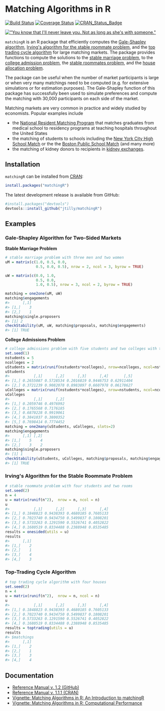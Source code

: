 Matching Algorithms in R
===============
[![Build Status](https://travis-ci.org/jtilly/matchingR.png)](https://travis-ci.org/jtilly/matchingR) 
[![Coverage Status](https://coveralls.io/repos/jtilly/matchingR/badge.svg?branch=master)](https://coveralls.io/r/jtilly/matchingR?branch=master)
[![CRAN_Status_Badge](http://www.r-pkg.org/badges/version/matchingR)](http://cran.r-project.org/package=matchingR)


[!["You know that I'll never leave you. Not as long as she's with someone."](http://imgs.xkcd.com/comics/all_the_girls.png)](http://xkcd.com/770/ "You know that I'll never leave you. Not as long as she's with someone.")


`matchingR` is an R package that efficiently computes the [Gale-Shapley algorithm](http://www.jstor.org/stable/2312726), [Irving's algorithm for the stable roommate problem](http://www.sciencedirect.com/science/article/pii/0196677485900331), and the [top trading cycle algorithm](http://pareto.uab.es/jmasso/pdf/ShapleyScarfJME1974.pdf) for large matching markets. The package provides functions to compute the solutions to the
  [stable marriage problem](http://en.wikipedia.org/wiki/Stable_matching), to the
  [college admission problem](http://en.wikipedia.org/wiki/Hospital_resident), the
  [stable roommates problem](http://en.wikipedia.org/wiki/Stable_roommates_problem), and the
  [house allocation problem](http://web.stanford.edu/~niederle/HouseAllocation.pdf).
  
The package can be useful when the number of market participants is large or when very many matchings need to be computed (e.g. for extensive simulations or for estimation purposes). The Gale-Shapley function of this package has successfully been used to simulate preferences and compute the matching with 30,000 participants on each side of the market.

Matching markets are very common in practice and widely studied by economists. Popular examples include
* the [National Resident Matching Program](http://www.nrmp.org/) that matches graduates from medical school to residency programs at teaching hospitals throughout the United States
* the matching of students to schools including the [New York City High School Match](http://www.jstor.org/stable/4132848) or the the [Boston Public School Match](http://www.jstor.org/stable/4132849) (and many more)
* the matching of kidney donors to recipients in [kidney exchanges](http://www.jstor.org/stable/4132851).
 
Installation
------------

`matchingR` can be installed from [CRAN](http://cran.r-project.org/package=matchingR):
```R
install.packages("matchingR")
```
The latest development release is available from GitHub:
```R
#install.packages("devtools")
devtools::install_github("jtilly/matchingR")
```

## Examples

### Gale-Shapley Algorithm for Two-Sided Markets

**Stable Marriage Problem**

```R
# stable marriage problem with three men and two women
uM = matrix(c(1.0, 0.5, 0.0,
              0.5, 0.0, 0.5), nrow = 2, ncol = 3, byrow = TRUE)

uW = matrix(c(0.0, 1.0,
              0.5, 0.0,
              1.0, 0.5), nrow = 3, ncol = 2, byrow = TRUE)

matching = one2one(uM, uW)
matching$engagements
#>      [,1]
#> [1,]    3
#> [2,]    1
matching$single.proposers
#> [1] 2
checkStability(uM, uW, matching$proposals, matching$engagements)
#> [1] TRUE
```

**College Admissions Problem**

```R
# college admissions problem with five students and two colleges with two slots each
set.seed(1)
nstudents = 5
ncolleges = 2
uStudents = matrix(runif(nstudents*ncolleges), nrow=ncolleges, ncol=nstudents)
uStudents
#>           [,1]      [,2]      [,3]      [,4]       [,5]
#> [1,] 0.2655087 0.5728534 0.2016819 0.9446753 0.62911404
#> [2,] 0.3721239 0.9082078 0.8983897 0.6607978 0.06178627
uColleges = matrix(runif(nstudents*ncolleges), nrow=nstudents, ncol=ncolleges)
uColleges
#>           [,1]      [,2]
#> [1,] 0.2059746 0.4976992
#> [2,] 0.1765568 0.7176185
#> [3,] 0.6870228 0.9919061
#> [4,] 0.3841037 0.3800352
#> [5,] 0.7698414 0.7774452
matching = one2many(uStudents, uColleges, slots=2)
matching$engagements
#>      [,1] [,2]
#> [1,]    5    4
#> [2,]    3    2
matching$single.proposers
#> [1] 1
checkStability(uStudents, uColleges, matching$proposals, matching$engagements)
#> [1] TRUE
```

### Irving's Algorithm for the Stable Roommate Problem
```R
# stable roommate problem with four students and two rooms
set.seed(2)
n = 4
u = matrix(runif(n^2),  nrow = n, ncol = n)
u
#>           [,1]      [,2]      [,3]      [,4]
#> [1,] 0.1848823 0.9438393 0.4680185 0.7605133
#> [2,] 0.7023740 0.9434750 0.5499837 0.1808201
#> [3,] 0.5733263 0.1291590 0.5526741 0.4052822
#> [4,] 0.1680519 0.8334488 0.2388948 0.8535485
results = onesided(utils = u)
results
#>      [,1]
#> [1,]    2
#> [2,]    1
#> [3,]    4
#> [4,]    3
```

### Top-Trading Cycle Algorithm
```R
# top trading cycle algorithm with four houses
set.seed(2)
n = 4
u = matrix(runif(n^2),  nrow = n, ncol = n)
u
#>           [,1]      [,2]      [,3]      [,4]
#> [1,] 0.1848823 0.9438393 0.4680185 0.7605133
#> [2,] 0.7023740 0.9434750 0.5499837 0.1808201
#> [3,] 0.5733263 0.1291590 0.5526741 0.4052822
#> [4,] 0.1680519 0.8334488 0.2388948 0.8535485
results = toptrading(utils = u)
results
#> $matchings
#>      [,1]
#> [1,]    2
#> [2,]    1
#> [3,]    3
#> [4,]    4
```

## Documentation
* [Reference Manual v. 1.2 (GitHub)](http://jtilly.io/matchingR/matchingR-documentation.pdf "Computing Stable Matchings in R: Reference Manual for matchingR 1.2 (Current version)")
* [Reference Manual v. 1.1.1 (CRAN)](https://cran.r-project.org/web/packages/matchingR/matchingR.pdf "Computing Stable Matchings in R: Reference Manual for matchingR 1.1.1 (CRAN release)")
* [Vignette: Matching Algorithms in R: An Introduction to matchingR](https://cran.r-project.org/web/packages/matchingR/vignettes/matchingR-intro.html "Matching Algorithms in R: An Introduction to matchingR")
* [Vignette: Matching Algorithms in R: Computational Performance](https://cran.r-project.org/web/packages/matchingR/vignettes/matchingR-performance.html "Matching Algorithms in R: Computational Performance")
